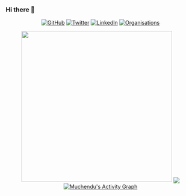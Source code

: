 ### Hi there 👋

<p align="center">
  <a href="https://github.com/StephenMaina2019"><img src="https://img.shields.io/github/followers/StephenMaina2019.svg?label=GitHub&style=social" alt="GitHub"></a>
  <a href="https://twitter.com/MuchenduOnIt"><img src="https://img.shields.io/twitter/follow/MuchenduOnIt?label=Twitter&style=social" alt="Twitter"></a>
  <a href="https://www.linkedin.com/in/muchendu-maina-a0762a1a1"><img src="https://img.shields.io/badge/LinkedIn--_.svg?style=social&logo=linkedin" alt="LinkedIn"></a>
  <a href="https://github.com/organisations/StephenMaina2019"><img src="https://img.shields.io/badge/Organisations--_.svg?style=social&logo=github&logoColor=EA4AAA" alt="Organisations"></a>
</p>

<p align="center">
  <img src="https://github-readme-stats.vercel.app/api?username=StephenMaina2019&show_icons=true&theme=highcontrast" width="400">
  <a href="https://github.com/StephenMaina2019/github-readme-stats"><img align="center" src="https://github-readme-stats.vercel.app/api/top-langs/?username=StephenMaina2019&layout=compact&theme=highcontrast" /></a>
  <a href="https://github.com/Finyasy/github-readme-activity-graph"><img align="center" alt="Muchendu's Activity Graph" src="https://activity-graph.herokuapp.com/graph?username=StephenMaina2019&bg_color=1F222E&color=F8D866&line=D9E650&point=FFFFFF&hide_border=true" /></a>
 </p>

<!--
**StephenMaina2019/StephenMaina2019** is a ✨ _special_ ✨ repository because its `README.md` (this file) appears on your GitHub profile.

Here are some ideas to get you started:

- 🔭 I’m currently working on ...
- 🌱 I’m currently learning ...
- 👯 I’m looking to collaborate on ...
- 🤔 I’m looking for help with ...
- 💬 Ask me about ...
- 📫 How to reach me: ...
- 😄 Pronouns: ...
- ⚡ Fun fact: ...
-->
